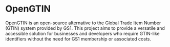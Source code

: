 # OpenGTIN

OpenGTIN is an open-source alternative to the Global Trade Item Number (GTIN) system provided by GS1. 
This project aims to provide a versatile and accessible solution for businesses and developers who require GTIN-like identifiers without the need for GS1 membership or associated costs.


